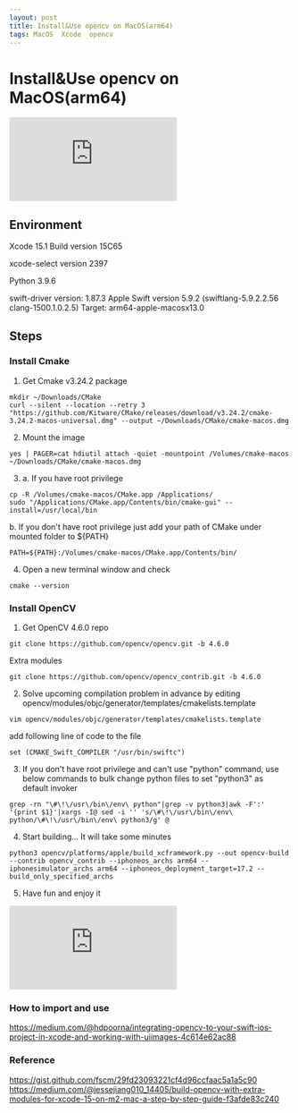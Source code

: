 ```yaml
---
layout: post
title: Install&Use opencv on MacOS(arm64)
tags: MacOS  Xcode  opencv 
---
```

# Install&Use opencv on MacOS(arm64)

![install script](https://raw.githubusercontent.com/sockzhi/sockzhi.github.io/master/files/install_opencv.sh)
## Environment
Xcode 15.1
Build version 15C65

xcode-select version 2397

Python 3.9.6

swift-driver version: 1.87.3 Apple Swift version 5.9.2 (swiftlang-5.9.2.2.56 clang-1500.1.0.2.5)
Target: arm64-apple-macosx13.0

## Steps
### Install Cmake
1. Get Cmake v3.24.2 package
```
mkdir ~/Downloads/CMake
curl --silent --location --retry 3 "https://github.com/Kitware/CMake/releases/download/v3.24.2/cmake-3.24.2-macos-universal.dmg" --output ~/Downloads/CMake/cmake-macos.dmg
```
2. Mount the image
```
yes | PAGER=cat hdiutil attach -quiet -mountpoint /Volumes/cmake-macos ~/Downloads/CMake/cmake-macos.dmg
```
3. a. If you have root privilege
```
cp -R /Volumes/cmake-macos/CMake.app /Applications/
sudo "/Applications/CMake.app/Contents/bin/cmake-gui" --install=/usr/local/bin
```
b. If you don't have root privilege
just add your path of CMake under mounted folder to ${PATH}
```
PATH=${PATH}:/Volumes/cmake-macos/CMake.app/Contents/bin/
```
4. Open a new terminal window and check
```
cmake --version
```

### Install OpenCV
1. Get OpenCV 4.6.0 repo
```
git clone https://github.com/opencv/opencv.git -b 4.6.0
```
Extra modules
```
git clone https://github.com/opencv/opencv_contrib.git -b 4.6.0
```

2. Solve upcoming compilation problem in advance by editing
opencv/modules/objc/generator/templates/cmakelists.template
```
vim opencv/modules/objc/generator/templates/cmakelists.template
```
add following line of code to the file
```
set (CMAKE_Swift_COMPILER "/usr/bin/swiftc")
```
3. If you don't have root privilege and can't use "python" command,
use below commands to bulk change python files to set  "python3" as default invoker
```
grep -rn "\#\!\/usr\/bin\/env\ python"|grep -v python3|awk -F':' '{print $1}'|xargs -I@ sed -i '' 's/\#\!\/usr\/bin\/env\ python/\#\!\/usr\/bin\/env\ python3/g' @
```
4. Start building... It will take some minutes 
```
python3 opencv/platforms/apple/build_xcframework.py --out opencv-build --contrib opencv_contrib --iphoneos_archs arm64 --iphonesimulator_archs arm64 --iphoneos_deployment_target=17.2 --build_only_specified_archs
```
5. Have fun and enjoy it

![install script](https://raw.githubusercontent.com/sockzhi/sockzhi.github.io/master/files/install_opencv.sh)
### How to import and use
https://medium.com/@hdpoorna/integrating-opencv-to-your-swift-ios-project-in-xcode-and-working-with-uiimages-4c614e62ac88

### Reference
https://gist.github.com/fscm/29fd23093221cf4d96ccfaac5a1a5c90
https://medium.com/@jessejiang010_14405/build-opencv-with-extra-modules-for-xcode-15-on-m2-mac-a-step-by-step-guide-f3afde83c240
